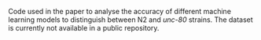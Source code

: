 Code used in the paper to analyse the accuracy of different machine learning models to distinguish between N2 and *unc-80* strains.
The dataset is currently not available in a public repository.
